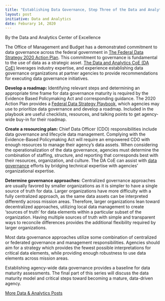 ```yaml
---
title: "Establishing Data Governance, Step Three of the Data and Analytics Center of Excellence Approach"
layout: post
initiative: Data and Analytics
date: Feburary 14, 2020
---
```

By the Data and Analytics Center of Excellence

<a href="">  </a>

The Office of Management and Budget has a demonstrated commitment to data governance across the federal government in <a href="https://strategy.data.gov/action-plan/#action-2-institutionalize-agency-data-governance">The Federal Data Strategy 2020 Action Plan</a>. This commitment to governance is fundamental to the use of data as a strategic asset. 
<a href="https://coe.gsa.gov/coe/data-analytics.html">The Data and Analytics CoE (DA CoE)</a> leverages industry expertise, and experience establishing data governance organizations at 
partner agencies to provide recommendations for executing data governance initiatives.

**Develop a roadmap:** Identifying relevant steps and determining an appropriate time frame for data governance maturity is 
required by the Evidence Based Policymaking Act and corresponding guidance. The 2020 Action Plan provides a 
<a href="https://resources.data.gov/assets/documents/fds-data-governance-playbook.pdf">Federal Data Strategy Playbook</a>, 
which agencies may use to prioritize data governance and develop a roadmap. Included in the playbook are useful checklists, 
resources, and talking points to get agency-wide buy-in for their roadmap. 
 
**Create a resourcing plan:** Chief Data Officer (CDO) responsibilities include data governance and lifecycle data management. 
Complying with the Evidence-Based Policymaking Act will require an empowered CDO with enough resources to manage their agency’s
data assets. When considering the operationalization of the data governance, agencies must determine the combination of staffing,
structure, and reporting that corresponds best with their resources, organization, and culture. The DA CoE can assist with <a href="https://coe.gsa.gov/docs/2019/DAServiceCatalogNovember19.pdf">data
governance</a> efforts by bridging technical expertise with agencies’ organizational expertise. 

**Determine governance approaches:** Centralized governance approaches are usually favored by smaller organizations as it is 
simpler to have a single source of truth for data. Larger organizations have more difficulty with a fully centralized approach,
as the same data assets can be interpreted differently across mission areas. Therefore, larger organizations lean toward 
decentralized approaches, utilizing local data management to create ‘sources of truth’ for data elements within a particular 
subset of the organization. Having multiple sources of truth with simple and transparent ways to reconcile differences provides
the additional flexibility required by larger organizations.

Most data governance approaches utilize some combination of centralized or federated governance and management responsibilities. 
Agencies should aim for a strategy which provides the fewest possible interpretations for critical data elements, while 
providing enough robustness to use data elements across mission areas.

Establishing agency-wide data governance provides a baseline for data maturity assessments. The final part of this series will 
discuss the data maturity model and critical steps toward becoming a mature, data-driven agency.

<a href="{{site.baseurl}}/coe/data-analytics.html#coe-updates" class="usa-button">More Data & Analytics Posts</a>
